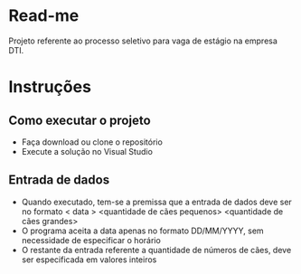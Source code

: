 # Read-me
 
 Projeto referente ao processo seletivo para vaga de estágio na empresa DTI.
 
# Instruções
## Como executar o projeto

* Faça download ou clone o repositório
* Execute a solução no Visual Studio

## Entrada de dados

* Quando executado, tem-se a premissa que a entrada de dados deve ser no formato < data > <quantidade de cães pequenos> <quantidade de cães grandes>
* O programa aceita a data apenas no formato DD/MM/YYYY, sem necessidade de especificar o horário
* O restante da entrada referente a quantidade de números de cães, deve ser especificada em valores inteiros
